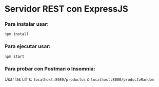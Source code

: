# Servidor REST con ExpressJS

### Para instalar usar:

``` npm install ```

### Para ejecutar usar:

``` npm start ```

### Para probar con Postman o Insomnia:

Usar las url's: ``` localhost:8080/productos ``` o ``` localhost:8080/productoRandom ```  